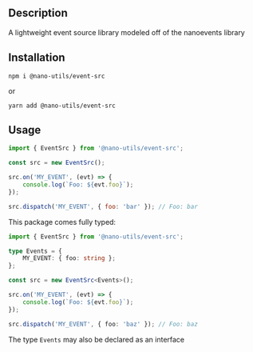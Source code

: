 ## Description

A lightweight event source library modeled off of the nanoevents library

## Installation

```
npm i @nano-utils/event-src
```

or

```
yarn add @nano-utils/event-src
```

## Usage

```js
import { EventSrc } from '@nano-utils/event-src';

const src = new EventSrc();

src.on('MY_EVENT', (evt) => {
	console.log(`Foo: ${evt.foo}`);
});

src.dispatch('MY_EVENT', { foo: 'bar' }); // Foo: bar
```

This package comes fully typed:

```ts
import { EventSrc } from '@nano-utils/event-src';

type Events = {
	MY_EVENT: { foo: string };
};

const src = new EventSrc<Events>();

src.on('MY_EVENT', (evt) => {
	console.log(`Foo: ${evt.foo}`);
});

src.dispatch('MY_EVENT', { foo: 'baz' }); // Foo: baz
```

The type `Events` may also be declared as an interface
